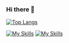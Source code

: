 ### Hi there 👋
[![Top Langs](https://github-readme-stats-git-masterrstaa-rickstaa.vercel.app/api/top-langs/?username=MaxKej&hide=HLSL,ShaderLab&count_private=true)](https://github.com/anuraghazra/github-readme-stats)

[![My Skills](https://skillicons.dev/icons?i=fortran,c,cpp,cs,js,java&perline=6)](https://skillicons.dev)
[![My Skills](https://skillicons.dev/icons?i=dotnet)](https://skillicons.dev)
<!--
**MaxKej/MaxKej** is a ✨ _special_ ✨ repository because its `README.md` (this file) appears on your GitHub profile.

Here are some ideas to get you started:

- 🔭 I’m currently working on ...
- 🌱 I’m currently learning ...
- 👯 I’m looking to collaborate on ...
- 🤔 I’m looking for help with ...
- 💬 Ask me about ...
- 📫 How to reach me: ...
- 😄 Pronouns: ...
- ⚡ Fun fact: ...
-->
